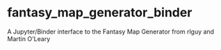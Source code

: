 # fantasy_map_generator_binder
A Jupyter/Binder interface to the Fantasy Map Generator from rlguy and Martin O'Leary
